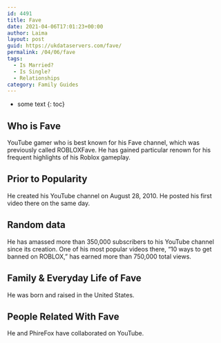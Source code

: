 ```yaml
---
id: 4491
title: Fave
date: 2021-04-06T17:01:23+00:00
author: Laima
layout: post
guid: https://ukdataservers.com/fave/
permalink: /04/06/fave
tags:
  - Is Married?
  - Is Single?
  - Relationships
category: Family Guides
---
```


* some text
{: toc}


## Who is Fave
                  
                  
                  
YouTube gamer who is best known for his Fave channel, which was previously called ROBLOXFave. He has gained particular renown for his frequent highlights of his Roblox gameplay.
                  
              
            
              
            
                
                
                
## Prior to Popularity
                  
                  
                  
He created his YouTube channel on August 28, 2010. He posted his first video there on the same day.
                  
              
            
              
            
                
                
                
## Random data
                  
                  
                  
He has amassed more than 350,000 subscribers to his YouTube channel since its creation. One of his most popular videos there, &#8220;10 ways to get banned on ROBLOX,&#8221; has earned more than 750,000 total views.
                  
              
            
              
            
                
                
                
## Family & Everyday Life of Fave
                  
                  
                  
He was born and raised in the United States.
                  
              
            
              
            
                
                
                
## People Related With Fave
                  
                  
                  
He and PhireFox have collaborated on YouTube.
                  
              
            
              
            
                
              
            
              
              
            
            
              
            
          
          
          